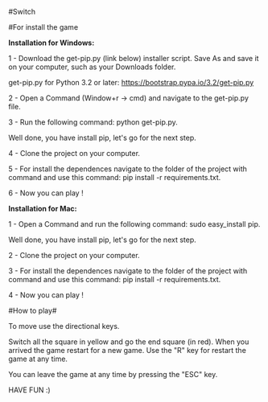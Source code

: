 #Switch

#For install the game

**Installation for Windows:**

1 - Download the get-pip.py (link below) installer script. Save As and save it on your computer, such as your Downloads folder.

get-pip.py for Python 3.2 or later: https://bootstrap.pypa.io/3.2/get-pip.py

2 - Open a Command (Window+r -> cmd) and navigate to the get-pip.py file.

3 - Run the following command: python get-pip.py.

Well done, you have install pip, let's go for the next step.

4 - Clone the project on your computer.

5 - For install the dependences navigate to the folder of the project with command and use this command: pip install -r requirements.txt.

6 - Now you can play !

**Installation for Mac:**

1 - Open a Command and run the following command: sudo easy_install pip.

Well done, you have install pip, let's go for the next step.

2 - Clone the project on your computer.

3 - For install the dependences navigate to the folder of the project with command and use this command: pip install -r requirements.txt.

4 - Now you can play !

#How to play#

To move use the directional keys.

Switch all the square in yellow and go the end square (in red). When you arrived the game restart for a new game.
Use the "R" key for restart the game at any time.

You can leave the game at any time by pressing the "ESC" key.

HAVE FUN :)
